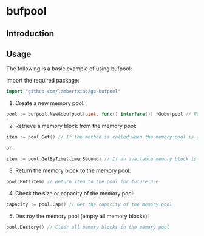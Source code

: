 # bufpool

## Introduction


## Usage

The following is a basic example of using bufpool:

Import the required package:

```go
import "github.com/lambertxiao/go-bufpool"
```

1. Create a new memory pool:

```go
pool := bufpool.NewGobufpool(uint, func() interface{}) *Gobufpool // Pass the appropriate size and generation function according to actual needs
```

2. Retrieve a memory block from the memory pool:

```go
item := pool.Get() // If the method is called when the memory pool is empty, it will wait indefinitely until a memory block is returned to the pool.

or

item := pool.GetByTime(time.Second) // If an available memory block is not retrieved within the specified timeout time, the method returns a null value (zero value of the corresponding type).
```

3. Return the memory block to the memory pool:

```go
pool.Put(item) // Return item to the pool for future use
```

4. Check the size or capacity of the memory pool:

```go
capacity := pool.Cap() // Get the capacity of the memory pool
```

5. Destroy the memory pool (empty all memory blocks):

```go
pool.Destory() // Clear all memory blocks in the memory pool
```
